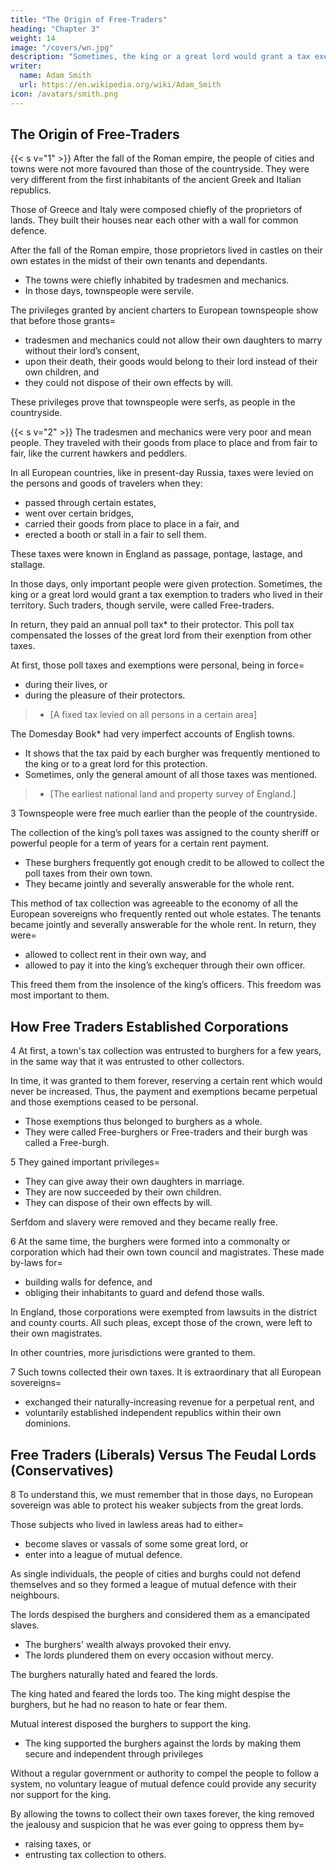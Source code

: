 ```yaml
---
title: "The Origin of Free-Traders"
heading: "Chapter 3"
weight: 14
image: "/covers/wn.jpg"
description: "Sometimes, the king or a great lord would grant a tax exemption to traders who lived in their territory. Such traders, though servile, were called Free-traders"
writer:
  name: Adam Smith
  url: https://en.wikipedia.org/wiki/Adam_Smith
icon: /avatars/smith.png
---
```




## The Origin of Free-Traders

{{< s v="1" >}} After the fall of the Roman empire, the people of cities and towns were not more favoured than those of the countryside. They were very different from the first inhabitants of the ancient Greek and Italian republics.

Those of Greece and Italy were composed chiefly of the proprietors of lands<!-- , among whom the public territory was originally divided -->. They built their houses near each other with a wall for common defence.

After the fall of the Roman empire, those proprietors lived in castles on their own estates in the midst of their own tenants and dependants.
- The towns were chiefly inhabited by tradesmen and mechanics.
- In those days, townspeople were servile.

The privileges granted by ancient charters to European townspeople show that before those grants= 
- tradesmen and mechanics could not allow their own daughters to marry without their lord’s consent,
- upon their death, their goods would belong to their lord instead of their own children, and
- they could not dispose of their own effects by will.

These privileges prove that townspeople were serfs, as people in the countryside.


{{< s v="2" >}} The tradesmen and mechanics were very poor and mean people. They traveled with their goods from place to place and from fair to fair, like the current hawkers and peddlers.

In all European countries, like in present-day Russia, taxes were levied on the persons and goods of travelers when they:
- passed through certain estates,
- went over certain bridges,
- carried their goods from place to place in a fair, and
- erected a booth or stall in a fair to sell them.

These taxes were known in England as passage, pontage, lastage, and stallage.

In those days, only important people were given protection. Sometimes, the king or a great lord would grant a tax exemption to traders who lived in their territory. Such traders, though servile, were called Free-traders.

In return, they paid an annual poll tax* to their protector. This poll tax compensated the losses of the great lord from their exenption from other taxes.

At first, those poll taxes and exemptions were personal, being in force= 
- during their lives, or
- during the pleasure of their protectors.

> * [A fixed tax levied on all persons in a certain area]

The Domesday Book* had very imperfect accounts of English towns.
- It shows that the tax paid by each burgher was frequently mentioned to the king or to a great lord for this protection.
- Sometimes, only the general amount of all those taxes was mentioned.

> * [The earliest national land and property survey of England.]


3 Townspeople were free much earlier than the people of the countryside.

The collection of the king’s poll taxes was assigned to the county sheriff or powerful people <!-- or to other persons --> for a term of years for a certain rent payment. 
- These burghers frequently got enough credit to be allowed to collect the poll taxes from their own town.
- They became jointly and severally answerable for the whole rent.

This method of tax collection was agreeable to the economy of all the European sovereigns who frequently rented out whole estates. The tenants became jointly and severally answerable for the whole rent. In return, they were= 
- allowed to collect rent in their own way, and
- allowed to pay it into the king’s exchequer through their own officer.

This freed them from the insolence of the king’s officers. This freedom was most important to them.



## How Free Traders Established Corporations

4 At first, a town's tax collection was entrusted to burghers for a few years, in the same way that it was entrusted to other collectors.

In time, it was granted to them forever, reserving a certain rent which would never be increased. Thus, the payment and exemptions became perpetual and those exemptions ceased to be personal.
- Those exemptions thus belonged to burghers as a whole.
- They were called Free-burghers or Free-traders and their burgh was called a Free-burgh.


5 They gained important privileges= 
- They can give away their own daughters in marriage.
- They are now succeeded by their own children.
- They can dispose of their own effects by will.

<!-- I do not know if such privileges were granted to burghers along with the freedom of trade. -->
Serfdom and slavery were removed and they became really free.


6 At the same time, the burghers were formed into a commonalty or corporation which had their own town council and magistrates. These made by-laws for= 
- building walls for defence, and
- obliging their inhabitants to guard and defend those walls.

In England, those corporations were exempted from lawsuits in the district and county courts. All such pleas, except those of the crown, were left to their own magistrates.

In other countries, more jurisdictions were granted to them.


7 Such towns collected their own taxes. It is extraordinary that all European sovereigns= 
- exchanged their naturally-increasing revenue for a perpetual rent, and
- voluntarily established independent republics within their own dominions.

<!-- It might be necessary to grant them some compulsive jurisdiction to oblige their citizens to pay.
In those disorderly times, it might have been inconvenient for them to seek justice from other tribunals. -->


## Free Traders (Liberals) Versus The Feudal Lords (Conservatives)

8 To understand this, we must remember that in those days, no European sovereign was able to protect his weaker subjects from the great lords.

Those subjects who lived in lawless areas had to either= 
- become slaves or vassals of some some great lord, or
- enter into a league of mutual defence.

As single individuals, the people of cities and burghs could not defend themselves and so they formed a league of mutual defence with their neighbours. 

The lords despised the burghers and considered them as a emancipated slaves<!-- , a different species from themselves -->.
- The burghers' wealth always provoked their envy.
- The lords plundered them on every occasion without mercy.

The burghers naturally hated and feared the lords.

The king hated and feared the lords too. The king might despise the burghers, but he had no reason to hate or fear them.

Mutual interest disposed the burghers to support the king.
- The king supported the burghers against the lords by making them secure and independent through privileges

<!-- - The lords were the enemies of the king’s enemies.
It was the king’s interest to render the burghers  of those enemies. -->

<!-- By granting them , the king gave the burghers all the security and independence he could bestow. -->

Without a regular government or authority to compel the people to follow a system, no voluntary league of mutual defence could provide any security nor support for the king.
    
By allowing the towns to collect their own taxes forever, the king removed the jealousy and suspicion that he was ever going to oppress them by= 
- raising taxes, or
- entrusting tax collection to others.
